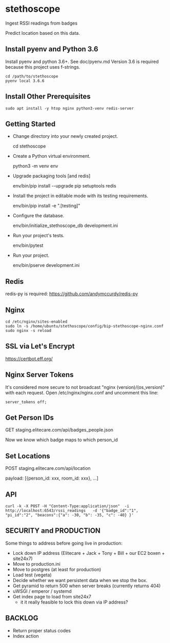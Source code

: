 stethoscope
===========


Ingest RSSI readings from badges

Predict location based on this data.


Install pyenv and Python 3.6
----------------------------

Install pyenv and python 3.6+. See doc/pyenv.md
Version 3.6 is required because this project uses f-strings.

    cd /path/to/stethoscope
    pyenv local 3.6.6



Install Other Prerequisites
---------------------------

    sudo apt install -y htop nginx python3-venv redis-server




Getting Started
---------------

- Change directory into your newly created project.

    cd stethoscope

- Create a Python virtual environment.

    python3 -m venv env

- Upgrade packaging tools [and redis]

    env/bin/pip install --upgrade pip setuptools redis

- Install the project in editable mode with its testing requirements.

    env/bin/pip install -e ".[testing]"

- Configure the database.

    env/bin/initialize_stethoscope_db development.ini

- Run your project's tests.

    env/bin/pytest

- Run your project.

    env/bin/pserve development.ini


Redis
-----

redis-py is required: https://github.com/andymccurdy/redis-py


Nginx
-----

    cd /etc/nginx/sites-enabled
    sudo ln -s /home/ubuntu/stethoscope/config/bip-stethoscope-nginx.conf
    sudo nginx -s reload


SSL via Let's Encrypt
---------------------

https://certbot.eff.org/


Nginx Server Tokens
-------------------

It's considered more secure to not broadcast "nginx (version)/(os_version)" with each request.
Open /etc/nginx/nginx.conf and uncomment this line:

    server_tokens off;



Get Person IDs
--------------

GET staging.elitecare.com/api/badges_people.json

Now we know which badge maps to which person_id


Set Locations
-------------

POST staging.elitecare.com/api/location

payload: [{person_id: xxx, room_id: xxx}, ...]


API
---

    curl -k -X POST -H "Content-Type:application/json"  -i http://localhost:6543/rssi_readings   -d '{"badge_id":"1", "pi_id":"2", "beacons":{"a": -30, "b": -35, "c": -40} }'




SECURITY and PRODUCTION
-----------------------

Some things to address before going live in production:

  * Lock down IP address (Elitecare + Jack + Tony + Bill + our EC2 boxen + site24x7)
  * Move to production.ini
  * Move to postgres (at least for production)
  * Load test (vegeta)
  * Decide whether we want persistent data when we stop the box.
  * Get pyramid to return 500 when server breaks (currently returns 404)
  * uWSGI / emperor / systemd
  * Get index page to load from site24x7
    - it it really feasible to lock this down via IP address?


BACKLOG
-------

* Return proper status codes
* Index action


